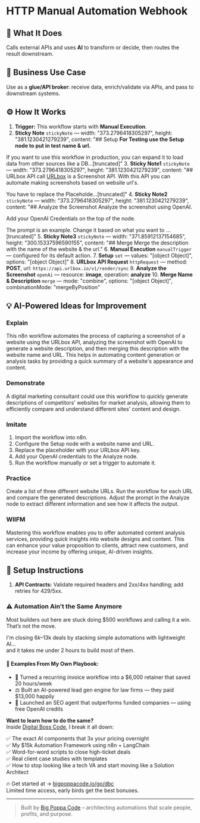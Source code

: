 # HTTP Manual Automation Webhook
  ## 🚀 What It Does
  Calls external APIs and uses **AI** to transform or decide, then routes the result downstream.
  
  ## 💼 Business Use Case
  Use as a **glue/API broker**: receive data, enrich/validate via APIs, and pass to downstream systems.
  
  ## ⚙️ How It Works
  1. **Trigger:** This workflow starts with **Manual Execution**.
  2. **Sticky Note** `stickyNote` — width: "373.2796418305297", height: "381.1230421279239", content: "## Setup 
**For Testing use the Setup node to put in test name & url.**

If you want to use this workflow in production, you can expand it to load data from other sources like a DB…[truncated]"
3. **Sticky Note1** `stickyNote` — width: "373.2796418305297", height: "381.1230421279239", content: "## URLbox API call 
[URLbox](https://urlbox.com/) is a Screenshot API. With this API you can automate making screenshots based on website url's.

You have to replace the Placeholde…[truncated]"
4. **Sticky Note2** `stickyNote` — width: "373.2796418305297", height: "381.1230421279239", content: "## Analyze the Screenshot 
Analyze the screenshot using OpenAI.

Add your OpenAI Credentials on the top of the node.

The prompt is an example. Change it based on what you want to …[truncated]"
5. **Sticky Note3** `stickyNote` — width: "371.85912137154685", height: "300.15337596590155", content: "## Merge
Merge the description with the name of the website & the url."
6. **Manual Execution** `manualTrigger` — configured for its default action.
7. **Setup** `set` — values: "[object Object]", options: "[object Object]"
8. **URLbox API Request** `httpRequest` — method: **POST**, url: `https://api.urlbox.io/v1/render/sync`
9. **Analyze the Screenshot** `openAi` — resource: **image**, operation: **analyze**
10. **Merge Name & Description** `merge` — mode: "combine", options: "[object Object]", combinationMode: "mergeByPosition"
  
  ## 💡 AI-Powered Ideas for Improvement
  ### Explain
This n8n workflow automates the process of capturing a screenshot of a website using the URLbox API, analyzing the screenshot with OpenAI to generate a website description, and then merging this description with the website name and URL. This helps in automating content generation or analysis tasks by providing a quick summary of a website's appearance and content.

### Demonstrate
A digital marketing consultant could use this workflow to quickly generate descriptions of competitors' websites for market analysis, allowing them to efficiently compare and understand different sites' content and design.

### Imitate
1. Import the workflow into n8n.
2. Configure the Setup node with a website name and URL.
3. Replace the placeholder with your URLbox API key.
4. Add your OpenAI credentials to the Analyze node.
5. Run the workflow manually or set a trigger to automate it.

### Practice
Create a list of three different website URLs. Run the workflow for each URL and compare the generated descriptions. Adjust the prompt in the Analyze node to extract different information and see how it affects the output.

### WIIFM
Mastering this workflow enables you to offer automated content analysis services, providing quick insights into website designs and content. This can enhance your value proposition to clients, attract new customers, and increase your income by offering unique, AI-driven insights.
  
  ## 🔧 Setup Instructions
  1. **API Contracts:** Validate required headers and 2xx/4xx handling; add retries for 429/5xx.
  
### ⚠️ Automation Ain’t the Same Anymore

Most builders out here are stuck doing $500 workflows and calling it a win.  
That’s not the move.  

I'm closing $6k–$13k deals by stacking simple automations with lightweight AI...  
and it takes me under 2 hours to build most of them.

#### 🧠 Examples From My Own Playbook:
- 🔁 Turned a recurring invoice workflow into a $6,000 retainer that saved 20 hours/week  
- ⚖️ Built an AI-powered lead gen engine for law firms — they paid $13,000 happily  
- 🚀 Launched an SEO agent that outperforms funded companies — using free OpenAI credits  

**Want to learn how to do the same?**  
Inside [Digital Boss Code](https://bigpoppacode.io/go/dbc), I break it all down:

✅ The exact AI components that 3x your pricing overnight  
✅ My $15k Automation Framework using n8n + LangChain  
✅ Word-for-word scripts to close high-ticket deals  
✅ Real client case studies with templates  
✅ How to stop looking like a tech VA and start moving like a Solution Architect  

🔥 Get started at → [bigpoppacode.io/go/dbc](https://bigpoppacode.io/go/dbc)  
Limited time access, early birds get the best bonuses.

---
> Built by [Big Poppa Code](https://bigpoppacode.io) – architecting automations that scale people, profits, and purpose.
  